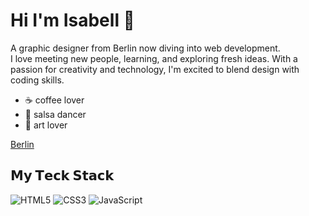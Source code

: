 # Hi I'm Isabell :wave:
A graphic designer from Berlin now diving into web development.  
I love meeting new people, learning, and exploring fresh ideas. 
With a passion for creativity and technology, I'm excited to blend design with coding skills.

- ☕ coffee lover
- 💃 salsa dancer
- 🎨 art lover

[Berlin]([https://www.example.com](https://upload.wikimedia.org/wikipedia/commons/thumb/4/4b/Museumsinsel_Berlin_Juli_2021_1_%28cropped%29.jpg/220px-Museumsinsel_Berlin_Juli_2021_1_%28cropped%29.jpg))

## 𝗠𝘆 𝗧𝗲𝗰𝗸 𝗦𝘁𝗮𝗰𝗸

![HTML5](https://img.shields.io/badge/-HTML5-%23E44D27?style=flat-square&logo=html5&logoColor=ffffff)
![CSS3](https://img.shields.io/badge/-CSS3-%231572B6?style=flat-square&logo=css3)
![JavaScript](https://img.shields.io/badge/-JavaScript-%23F7DF1C?style=flat-square&logo=javascript&logoColor=000000&labelColor=%23F7DF1C&color=%23FFCE5A)
